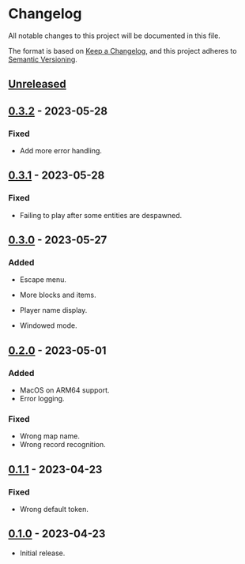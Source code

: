 # Changelog

All notable changes to this project will be documented in this file.

The format is based on [Keep a Changelog](https://keepachangelog.com/en/1.0.0/),
and this project adheres to [Semantic Versioning](https://semver.org/spec/v2.0.0.html).

## [Unreleased]

## [0.3.2] - 2023-05-28

### Fixed

- Add more error handling.

## [0.3.1] - 2023-05-28

### Fixed

- Failing to play after some entities are despawned.

## [0.3.0] - 2023-05-27

### Added

- Escape menu.

- More blocks and items.

- Player name display.

- Windowed mode.

## [0.2.0] - 2023-05-01

### Added

- MacOS on ARM64 support.
- Error logging.

### Fixed

- Wrong map name.
- Wrong record recognition.

## [0.1.1] - 2023-04-23

### Fixed

- Wrong default token.

## [0.1.0] - 2023-04-23

- Initial release.

[unreleased]: https://github.com/NovelCraft/Client/compare/v0.3.2...HEAD
[0.3.2]: https://github.com/NovelCraft/Client/compare/v0.3.1...v0.3.2
[0.3.1]: https://github.com/NovelCraft/Client/compare/v0.3.0...v0.3.1
[0.3.0]: https://github.com/NovelCraft/Client/compare/v0.2.0...v0.3.0
[0.2.0]: https://github.com/NovelCraft/Client/compare/v0.1.1...v0.2.0
[0.1.1]: https://github.com/NovelCraft/Client/compare/v0.1.0...v0.1.1
[0.1.0]: https://github.com/NovelCraft/Client/releases/tag/v0.1.0
